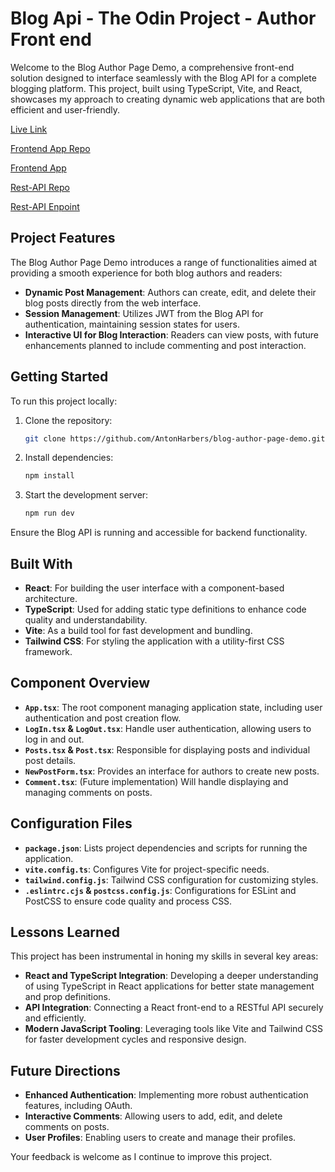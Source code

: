 # Blog Api - The Odin Project - Author Front end

Welcome to the Blog Author Page Demo, a comprehensive front-end solution designed to interface seamlessly with the Blog API for a complete blogging platform. This project, built using TypeScript, Vite, and React, showcases my approach to creating dynamic web applications that are both efficient and user-friendly.

[Live Link](https://blog-author-page-demo-osga3btfh-tmonee23.vercel.app/)

[Frontend App Repo](https://github.com/AntonHarbers/blog-frontend-demo)

[Frontend App](https://famous-dolphin-e32fb4.netlify.app/)

[Rest-API Repo](https://github.com/AntonHarbers/Blog-Api-Demo)

[Rest-API Enpoint](https://cerulean-diagnostic-watercress.glitch.me/)

## Project Features

The Blog Author Page Demo introduces a range of functionalities aimed at providing a smooth experience for both blog authors and readers:

- **Dynamic Post Management**: Authors can create, edit, and delete their blog posts directly from the web interface.
- **Session Management**: Utilizes JWT from the Blog API for authentication, maintaining session states for users.
- **Interactive UI for Blog Interaction**: Readers can view posts, with future enhancements planned to include commenting and post interaction.

## Getting Started

To run this project locally:

1. Clone the repository:
   ```bash
   git clone https://github.com/AntonHarbers/blog-author-page-demo.git
   ```
2. Install dependencies:
   ```bash
   npm install
   ```
3. Start the development server:
   ```bash
   npm run dev
   ```

Ensure the Blog API is running and accessible for backend functionality.

## Built With

- **React**: For building the user interface with a component-based architecture.
- **TypeScript**: Used for adding static type definitions to enhance code quality and understandability.
- **Vite**: As a build tool for fast development and bundling.
- **Tailwind CSS**: For styling the application with a utility-first CSS framework.

## Component Overview

- **`App.tsx`**: The root component managing application state, including user authentication and post creation flow.
- **`LogIn.tsx` & `LogOut.tsx`**: Handle user authentication, allowing users to log in and out.
- **`Posts.tsx` & `Post.tsx`**: Responsible for displaying posts and individual post details.
- **`NewPostForm.tsx`**: Provides an interface for authors to create new posts.
- **`Comment.tsx`**: (Future implementation) Will handle displaying and managing comments on posts.

## Configuration Files

- **`package.json`**: Lists project dependencies and scripts for running the application.
- **`vite.config.ts`**: Configures Vite for project-specific needs.
- **`tailwind.config.js`**: Tailwind CSS configuration for customizing styles.
- **`.eslintrc.cjs` & `postcss.config.js`**: Configurations for ESLint and PostCSS to ensure code quality and process CSS.

## Lessons Learned

This project has been instrumental in honing my skills in several key areas:

- **React and TypeScript Integration**: Developing a deeper understanding of using TypeScript in React applications for better state management and prop definitions.
- **API Integration**: Connecting a React front-end to a RESTful API securely and efficiently.
- **Modern JavaScript Tooling**: Leveraging tools like Vite and Tailwind CSS for faster development cycles and responsive design.

## Future Directions

- **Enhanced Authentication**: Implementing more robust authentication features, including OAuth.
- **Interactive Comments**: Allowing users to add, edit, and delete comments on posts.
- **User Profiles**: Enabling users to create and manage their profiles.

Your feedback is welcome as I continue to improve this project.
